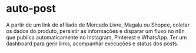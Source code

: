 # auto-post
A partir de um link de afiliado de Mercado Livre, Magalu ou Shopee, coletar os dados do produto, persistir as informações e disparar um fluxo no n8n que publica automaticamente no Instagram, Pinterest e WhatsApp. Ter um dashboard para gerir links, acompanhar execuções e status dos posts.
